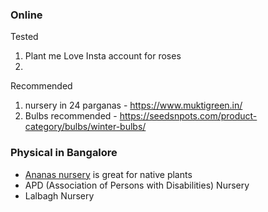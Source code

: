 
### Online
Tested 
1. Plant me Love Insta account for roses
2. 
Recommended
1. nursery in 24 parganas - https://www.muktigreen.in/
2. Bulbs recommended - https://seedsnpots.com/product-category/bulbs/winter-bulbs/

### Physical in Bangalore
- [Ananas nursery](https://ananas.design/nursery) is great for native plants
- APD (Association of Persons with Disabilities) Nursery
- Lalbagh Nursery

